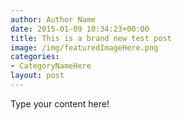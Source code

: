 ```yaml
---
author: Author Name
date: 2015-01-09 10:34:23+00:00
title: This is a brand new test post
image: /img/featuredImageHere.png
categories:
- CategoryNameHere
layout: post
---
```


Type your content here!
